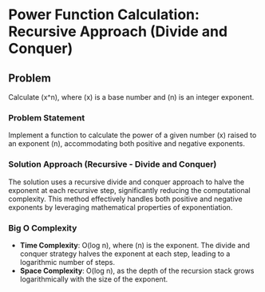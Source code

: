 # Power Function Calculation: Recursive Approach (Divide and Conquer)

## Problem
Calculate \(x^n\), where \(x\) is a base number and \(n\) is an integer exponent.

### Problem Statement
Implement a function to calculate the power of a given number \(x\) raised to an exponent \(n\), accommodating both positive and negative exponents.

### Solution Approach (Recursive - Divide and Conquer)
The solution uses a recursive divide and conquer approach to halve the exponent at each recursive step, significantly reducing the computational complexity. This method effectively handles both positive and negative exponents by leveraging mathematical properties of exponentiation.

### Big O Complexity
- **Time Complexity**: O(log n), where \(n\) is the exponent. The divide and conquer strategy halves the exponent at each step, leading to a logarithmic number of steps.
- **Space Complexity**: O(log n), as the depth of the recursion stack grows logarithmically with the size of the exponent.
